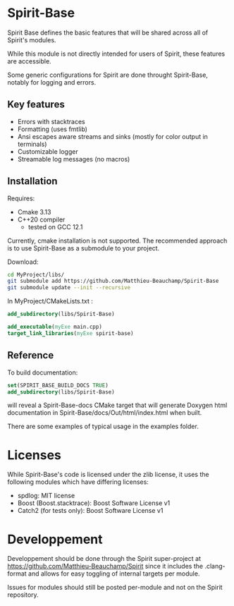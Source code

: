 # Spirit-Base
Spirit Base defines the basic features that will be shared across all of Spirit's 
modules.

While this module is not directly intended for users of Spirit,
these features are accessible.

Some generic configurations for Spirit are done throught Spirit-Base, 
notably for logging and errors.

## Key features

- Errors with stacktraces 
- Formatting (uses fmtlib)
- Ansi escapes aware streams and sinks (mostly for color output in terminals)
- Customizable logger
- Streamable log messages (no macros)

## Installation

Requires:
- Cmake 3.13
- C++20 compiler 
  - tested on GCC 12.1

Currently, cmake installation is not supported.
The recommended approach is to use Spirit-Base as a submodule to your project.

Download:
```sh
cd MyProject/libs/
git submodule add https://github.com/Matthieu-Beauchamp/Spirit-Base
git submodule update --init --recursive
```

In MyProject/CMakeLists.txt :
```cmake
add_subdirectory(libs/Spirit-Base)

add_executable(myExe main.cpp)
target_link_libraries(myExe spirit-base)
```

## Reference
To build documentation: 
```cmake
set(SPIRIT_BASE_BUILD_DOCS TRUE)
add_subdirectory(libs/Spirit-Base)
```
will reveal a Spirit-Base-docs CMake target
that will generate Doxygen html documentation in Spirit-Base/docs/Out/html/index.html
when built.

There are some examples of typical usage in the examples folder.

# Licenses
While Spirit-Base's code is licensed under the zlib license, it uses the following
modules which have differing licenses:

- spdlog: MIT license
- Boost (Boost.stacktrace): Boost Software License v1
- Catch2 (for tests only): Boost Software License v1

# Developpement
Developpement should be done through the Spirit super-project at 
https://github.com/Matthieu-Beauchamp/Spirit since it includes
the .clang-format and allows for easy toggling of internal targets per module.

Issues for modules should still be posted per-module and not on the 
Spirit repository.